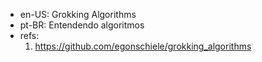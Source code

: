 - en-US: Grokking Algorithms
- pt-BR: Entendendo algoritmos
- refs:
  1. https://github.com/egonschiele/grokking_algorithms
